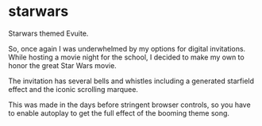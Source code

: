 # starwars
 Starwars themed Evuite.
 
So, once again I was underwhelmed by my options for digital invitations.  While hosting a movie night for the school, I decided to make my own to honor the great Star Wars movie. 

The invitation has several bells and whistles including a generated starfield effect and the iconic scrolling marquee.

This was made in the days before stringent browser controls, so you have to enable autoplay to get the full effect of the booming theme song.
